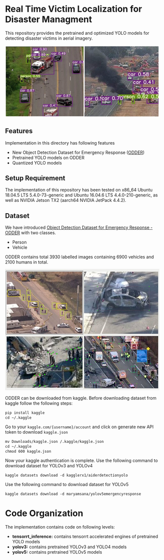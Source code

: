 # Real Time Victim Localization for Disaster Managment
This repository provides the pretrained and optimized YOLO models for detecting disaster victims in aerial imagery.

![example](/code/victim_localization/yolov3/resources/detection_results.PNG)

## Features
Implementation in this directory has following features
- New Object Detection Dataset for Emergency Response ([ODDER](https://www.kaggle.com/maryamsana/yolov5emergencyresponse))
- Pretrained YOLO models on ODDER
- Quantized YOLO models

## Setup Requirement
The implementation of this repository has been tested on x86_64 Ubuntu 18.04.5 LTS 5.4.0-73-generic and Ubuntu 16.04.6 LTS 4.4.0-210-generic, as well as NVIDIA Jetson TX2 (aarch64 NVIDIA JetPack 4.4.2). 

## Dataset
We have introduced [Object Detection Dataset for Emergency Response - ODDER](https://www.kaggle.com/maryamsana/yolov5emergencyresponse) with two classes.
- Person
- Vehicle

ODDER contains total 3930 labelled images containing 6900 vehicles and 2100 humans in total.

![ODDER](/code/victim_localization/yolov3/resources/aider_detect.jpg)


ODDER can be downloaded from kaggle. 
Before downloading dataset from kaggle follow the following steps:
```
pip install kaggle
cd ~/.kaggle
```
Go to your `kaggle.com/{username}/account` and click on generate new API token to download `kaggle.json`

```
mv Downloads/kaggle.json /.kaggle/kaggle.json
cd ~/.kaggle
chmod 600 kaggle.json
```
Now your kaggle authentication is complete.
Use the following command to download dataset for YOLOv3 and YOLOv4
```
kaggle datasets download -d kagglerx1/aiderdetectionyolo
```
Use the following command to download dataset for YOLOv5
```
kaggle datasets download -d maryamsana/yolov5emergencyresponse
```

# Code Organization
The implementation contains code on following levels:
- **tensorrt_inference:** contains tensorrt accelerated engines of pretrained YOLO models
- **yolov3:** contains pretrained YOLOv3 and YOLO4 models
- **yolov5:** contains pretrained YOLOv5 models

